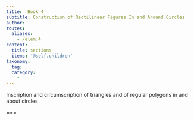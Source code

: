 ```yaml
---
title:  Book 4
subtitle: Construction of Rectilinear Figures In and Around Circles
author:
routes:
  aliases:
    - /elem.4
content:
  title: sections
  items: '@self.children'
taxonomy:
  tag:
  category:
    - 
---
```


Inscription and circumscription of triangles and of regular polygons in and about circles

===


